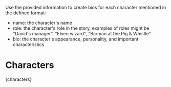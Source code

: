 Use the provided information to create bios for each character mentioned in the defined format:

- name: the character's name
- role: the character's role in the story, examples of roles might be "David's manager", "Elven wizard", "Barman at the Pig & Whistle"
- bio: the character's appearance, personality, and important characteristics.

# Characters

{characters}

